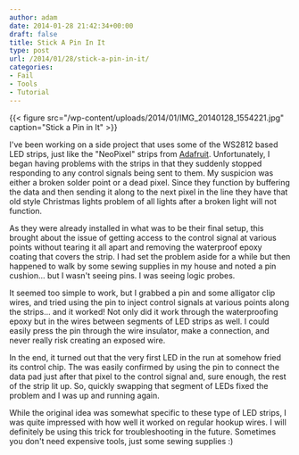```yaml
---
author: adam
date: 2014-01-28 21:42:34+00:00
draft: false
title: Stick A Pin In It
type: post
url: /2014/01/28/stick-a-pin-in-it/
categories:
- Fail
- Tools
- Tutorial
---
```


{{< figure src="/wp-content/uploads/2014/01/IMG_20140128_1554221.jpg" caption="Stick a Pin in It" >}}

I've been working on a side project that uses some of the WS2812 based LED strips, just like the "NeoPixel" strips from [Adafruit](http://www.adafruit.com/products/1461). Unfortunately, I began having problems with the strips in that they suddenly stopped responding to any control signals being sent to them. My suspicion was either a broken solder point or a dead pixel. Since they function by buffering the data and then sending it along to the next pixel in the line they have that old style Christmas lights problem of all lights after a broken light will not function.

As they were already installed in what was to be their final setup, this brought about the issue of getting access to the control signal at various points without tearing it all apart and removing the waterproof epoxy coating that covers the strip. I had set the problem aside for a while but then happened to walk by some sewing supplies in my house and noted a pin cushion... but I wasn't seeing pins. I was seeing logic probes.

It seemed too simple to work, but I grabbed a pin and some alligator clip wires, and tried using the pin to inject control signals at various points along the strips... and it worked! Not only did it work through the waterproofing epoxy but in the wires between segments of LED strips as well. I could easily press the pin through the wire insulator, make a connection, and never really risk creating an exposed wire.

In the end, it turned out that the very first LED in the run at somehow fried its control chip. The was easily confirmed by using the pin to connect the data pad just after that pixel to the control signal and, sure enough, the rest of the strip lit up. So, quickly swapping that segment of LEDs fixed the problem and I was up and running again.

While the original idea was somewhat specific to these type of LED strips, I was quite impressed with how well it worked on regular hookup wires. I will definitely be using this trick for troubleshooting in the future. Sometimes you don't need expensive tools, just some sewing supplies :)

